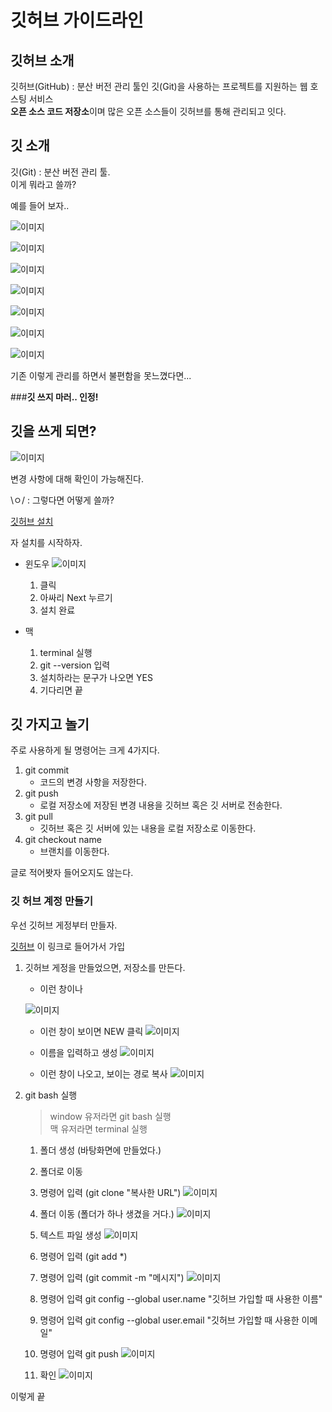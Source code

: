 # 깃허브 가이드라인

## 깃허브 소개
깃허브(GitHub) : 분산 버전 관리 툴인 깃(Git)을 사용하는 프로젝트를 지원하는 웹 호스팅 서비스 <br/>
**오픈 소스 코드 저장소**이며 많은 오픈 소스들이 깃허브를 통해 관리되고 잇다.

## 깃 소개
깃(Git) : 분산 버전 관리 툴. <br/>
이게 뭐라고 쓸까?

예를 들어 보자..

![이미지](./images/memo1.PNG)

![이미지](./images/memo2.PNG)

![이미지](./images/memo3.PNG)

![이미지](./images/memo4.PNG)

![이미지](./images/memo5.PNG)

![이미지](./images/memo6.PNG)

![이미지](./images/memo7.PNG)

기존 이렇게 관리를 하면서 불편함을 못느꼈다면... 

###**깃 쓰지 마러.. 인정!**

## 깃을 쓰게 되면?

![이미지](./images/state.PNG)

변경 사항에 대해 확인이 가능해진다.

\ㅇ/ : 그렇다면 어떻게 쓸까?

[깃허브 설치](https://git-scm.com/)

자 설치를 시작하자.

* 윈도우
    ![이미지](./images/install-window.PNG)
    1. 클릭 <br/>
    2. 아싸리 Next 누르기 <br/>
    3. 설치 완료
   
* 맥
    1. terminal 실행
    2. git --version 입력
    3. 설치하라는 문구가 나오면 YES
    4. 기다리면 끝
    
    
## 깃 가지고 놀기

주로 사용하게 될 명령어는 크게 4가지다.

1. git commit
    * 코드의 변경 사항을 저장한다.
2. git push
    * 로컬 저장소에 저장된 변경 내용을 깃허브 혹은 깃 서버로 전송한다.
3. git pull
    * 깃허브 혹은 깃 서버에 있는 내용을 로컬 저장소로 이동한다.
4. git checkout name
    * 브랜치를 이동한다.
    
글로 적어봣자 들어오지도 않는다.

### 깃 허브 계정 만들기

우선 깃허브 게정부터 만들자.

[깃허브](https://github.com) 이 링크로 들어가서 가입

1. 깃허브 게정을 만들었으면, 저장소를 만든다.

    * 이런 창이나

    ![이미지](./images/repo1.PNG)

    * 이런 창이 보이면 NEW 클릭
    ![이미지](./images/repo2.PNG)

    * 이름을 입력하고 생성
    ![이미지](./images/repo3.PNG)
    
    * 이런 창이 나오고, 보이는 경로 복사
    ![이미지](./images/repo4.PNG)
   
2. git bash 실행
    > window 유저라면 git bash 실행 <br/>
    맥 유저라면 terminal 실행
    
    1. 폴더 생성 (바탕화면에 만들었다.)
    2. 폴더로 이동
    3. 명령어 입력 (git clone "복사한 URL")
        ![이미지](./images/clone.PNG)
        
    4. 폴더 이동 (폴더가 하나 생겼을 거다.)
        ![이미지](./images/make.PNG)

    5. 텍스트 파일 생성
        ![이미지](./images/make2.PNG)

    6. 명령어 입력 (git add *)
    7. 명령어 입력 (git commit -m "메시지")
        ![이미지](./images/commit.PNG)

    8. 명령어 입력 git config --global user.name "깃허브 가입할 때 사용한 이름"
    9. 명령어 입력 git config --global user.email "깃허브 가입할 때 사용한 이메일"
    10. 명령어 입력 git push
        ![이미지](./images/push.PNG)

    11. 확인
        ![이미지](./images/push2.PNG)
        
이렇게 끝